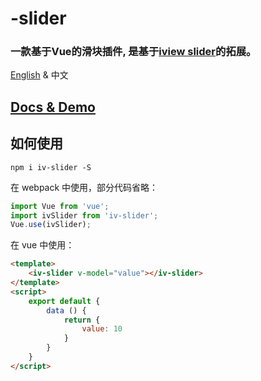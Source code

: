 # -slider
### 一款基于Vue的滑块插件, 是基于[iview slider](https://www.iviewui.com/components/slider)的拓展。

[English](README.md) & 中文

## [Docs & Demo](https://lychub.github.io/v-slider/dist/)

## 如何使用

```
npm i iv-slider -S
```
在 webpack 中使用，部分代码省略：
``` js
import Vue from 'vue';
import ivSlider from 'iv-slider';
Vue.use(ivSlider);
```

在 vue 中使用：
``` html
<template>
    <iv-slider v-model="value"></iv-slider>
</template>
<script>
    export default {
        data () {
            return {
                value: 10
            }
        }
    }
</script>
```